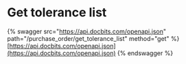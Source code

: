 # Get tolerance list

{% swagger src="https://api.docbits.com/openapi.json" path="/purchase_order/get_tolerance_list" method="get" %}
[https://api.docbits.com/openapi.json](https://api.docbits.com/openapi.json)
{% endswagger %}
